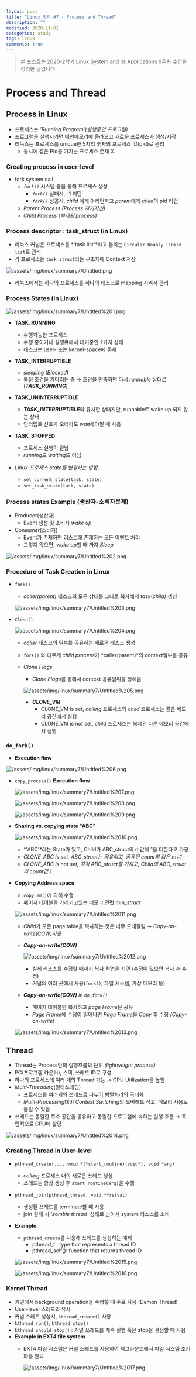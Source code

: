 ```yaml
---
layout: post
title: "Linux 정리 #7 - Process and Thread"
description: ""
modified: 2020-11-01
categories: study
tags: linux
comments: true
---
```


> 본 포스트는 2020-2학기 Linux System and its Applications 9주차 수업을 정리한 글입니다.

# Process and Thread

## Process in Linux
- 프로세스는 *'Running Program'(실행중인 프로그램)*
- 프로그램을 실행시키면 메인메모리에 올라오고 새로운 프로세스가 생성/시작
- 리눅스는 프로세스를 unique한 5자리 숫자의 프로세스 ID(pid)로 관리
    - 동시에 같은 Pid를 가지는 프로세스 존재 X


### Creating process in user-level
- fork system call
    - *`fork()`* 시스템 콜을 통해 프로세스 생성
        - *`fork()`* 실패시, -1 리턴
        - *`fork()`* 성공시, *child* 에게 0 리턴하고 *parent*에게 *child*의 pid 리턴
    - *Parent Process (Process 자기자신)*
    - *Child Process (복제된 process)*


### Process descriptor : task_struct (in Linux)
- 리눅스 커널은 프로세스를 *'task list'*라고 불리는 `Circular Doubly linked list`로 관리
- 각 프로세스는 `task_struct`라는 구조체에 Context 저장

![/assets/img/linux/summary7/Untitled.png](/assets/img/linux/summary7/Untitled.png)

- 리눅스에서는 하나의 프로세스를 하나의 태스크로 mapping 시켜서 관리


### Process States (in Linux)
![/assets/img/linux/summary7/Untitled%201.png](/assets/img/linux/summary7/Untitled%201.png)

- **TASK_RUNNING**
    - 수행가능한 프로세스
    - 수행 중이거나 실행큐에서 대기중인 2가지 상태
    - 태스크는 user- 또는 kernel-space에 존재
- **TASK_INTERRUPTIBLE**
    - *sleeping (Blocked)*
    - 특정 조건을 기다리는 중 → 조건을 만족하면 다시 *runnable* 상태로(***TASK_RUNNING***)
- **TASK_UNINTERRUPTIBLE**
    - ***TASK_INTERRUPTIBLE***와 유사한 상태지만, runnable로 wake up 되지 않는 상태
    - 인터럽트 신호가 오더라도 *wait*해야될 때 사용
- **TASK_STOPPED**
    - 프로세스 실행이 끝남
    - *running*도 *waiting*도 아님

- *Linux 프로세스 state를 변경하는 방법*
    - `set_current_state(task, state)`
    - `set_task_state(task, state)`

### Process states Example (생산자-소비자문제)

- Producer(생산자)
    - Event 생성 및 소비자 *wake up*
- Consumer(소비자)
    - Event가 존재하면 리스트에 존재하는 모든 이벤트 처리
    - 그렇지 않으면, *wake up*할 때 까지 *Sleep*

![/assets/img/linux/summary7/Untitled%202.png](/assets/img/linux/summary7/Untitled%202.png)

### Procedure of Task Creation in Linux

- `fork()`
    - *caller(parent)* 태스크의 모든 상태를 그대로 복사해서 *task*(*child)* 생성

    ![/assets/img/linux/summary7/Untitled%203.png](/assets/img/linux/summary7/Untitled%203.png)

- `Clone()`

    ![/assets/img/linux/summary7/Untitled%204.png](/assets/img/linux/summary7/Untitled%204.png)

    - *caller* 태스크의 일부를 공유하는 새로운 태스크 생성
    - `fork()` 와 다르게 *child process*가 *caller(parent)*의 context일부를 공유
    - *Clone Flags*
        - *Clone Flags*를 통해서 context 공유범위를 정해줌

        ![/assets/img/linux/summary7/Untitled%205.png](/assets/img/linux/summary7/Untitled%205.png)

        - ***CLONE_VM***
            - CLONE_VM is set, *calling* 프로세스와 *child* 프로세스는 같은 메모리 공간에서 실행
            - CLONE_VM is *not* set, *child* 프로세스는 복제된 다른 메모리 공간에서 실행

### `do_fork()`

- **Execution flow**

![/assets/img/linux/summary7/Untitled%206.png](/assets/img/linux/summary7/Untitled%206.png)

- `copy_process()` **Execution flow**

    ![/assets/img/linux/summary7/Untitled%207.png](/assets/img/linux/summary7/Untitled%207.png)

    ![/assets/img/linux/summary7/Untitled%208.png](/assets/img/linux/summary7/Untitled%208.png)

    ![/assets/img/linux/summary7/Untitled%209.png](/assets/img/linux/summary7/Untitled%209.png)

- **Sharing vs. copying state "ABC"**

    ![/assets/img/linux/summary7/Untitled%2010.png](/assets/img/linux/summary7/Untitled%2010.png)

    - *'ABC'*라는 State가 있고, Child가 ABC_struct의 m값에 1을 더한다고 가정
    - *CLONE_ABC is set, ABC_struct는 공유되고, 공유된 count의 값은  m+1*
    - *CLONE_ABC is not set, 각각 ABC_struct를 가지고,  Child의 ABC_struct의 count값 1*

- **Copying Address space**
    - `copy_mm()`에 의해 수행
    - 페이지 테이블을 가리키고있는 메모리 관련 *mm_struct*

    ![/assets/img/linux/summary7/Untitled%2011.png](/assets/img/linux/summary7/Untitled%2011.png)

    - *Child*가 모든 page table을 복사하는 것은 너무 오래걸림 → *Copy-on-write(COW)사용*
    - ***Copy-on-write(COW)***

        ![/assets/img/linux/summary7/Untitled%2012.png](/assets/img/linux/summary7/Untitled%2012.png)

        - 실제 리소스를 수정할 때까지 복사 작업을 지연 (수정이 있으면 복사 후 수정)
        - 커널의 여러 곳에서 사용(`fork()`, 파일 시스템, 가상 메모리 등)

    - ***Copy-on-write(COW)** in `do_fork()`*
        - 페이지 테이블만 복사하고 *page Frame*은 공유
        - *Page Frame*에 수정이 일어나면 *Page Frame*을 *Copy* 후 수정 *(Copy-on-write)*

    ![/assets/img/linux/summary7/Untitled%2013.png](/assets/img/linux/summary7/Untitled%2013.png)

## Thread

- Thread는 Process안의 실행흐름의 단위 *(lightweight process)*
- PC(프로그램 카운터), 스택, 쓰레드 ID로 구성
- 하나의 프로세스에 여러 개의 Thread 가능 → CPU Utilization을 높임
- *Multi-Threading*(멀티쓰레딩)
    - 프로세스를 여러개의 쓰레드로 나누어 병렬처리의 극대화
    - *Mulit-Processing*대비 *Context Switching*의 오버헤드 적고, 메모리 사용도 줄일 수 있음
- 쓰레드는 동일한 주소 공간을 공유하고 동일한 프로그램에 속하는 실행 흐름 → 독립적으로 CPU에 할당

![/assets/img/linux/summary7/Untitled%2014.png](/assets/img/linux/summary7/Untitled%2014.png)

### Creating Thread in User-level

- `pthread_create(..., void *(*start_routine)(void*), void *arg)`
    - *calling* 프로세스 내의 새로운 쓰레드 생성
    - 쓰레드는 항상 생성 후 `start_routine(arg)`을 수행
- `pthread_join(pthread_thread, void **retval)`
    - 생성된 쓰레드를 terminate할 때 사용
    - join 실패 시 *'zombie thread'* 상태로 남아서 system 리소스를 소비

- **Example**
    - `pthread_create`를 사용해 쓰레드를 생성하는 예제
        - pthread_t : type that represents a thread ID
        - pthread_self(): function that returns thread ID

    ![/assets/img/linux/summary7/Untitled%2015.png](/assets/img/linux/summary7/Untitled%2015.png)

    ![/assets/img/linux/summary7/Untitled%2016.png](/assets/img/linux/summary7/Untitled%2016.png)

### Kernel Thread

- 커널에서 background operation을 수행할 때 주로 사용 (Demon Thread)
- User-level 스레드와 유사
- 커널 스레드 생성시, `kthread_create()` 사용
- `kthread_run()`, `kthread_stop()`
- `kthread_should_stop()` : 커널 쓰레드를 계속 실행 혹은 stop을 결정할 때 사용
- **Example in EXT4 file system**
    - EXT4 파일 시스템은 커널 스레드를 사용하여 백그라운드에서 파일 시스템 초기화를 완료

        ![/assets/img/linux/summary7/Untitled%2017.png](/assets/img/linux/summary7/Untitled%2017.png)